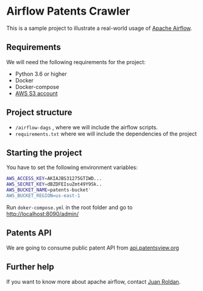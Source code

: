 # Airflow Patents Crawler

This is a sample project to illustrate a real-world usage of [Apache Airflow](https://airflow.apache.org/).

## Requirements

We will need the following requirements for the project:

- Python 3.6 or higher
- Docker
- Docker-compose
- [AWS S3 account](https://supsystic.com/documentation/id-secret-access-key-amazon-s3/) 

## Project structure

- `/airflow-dags` , where we will include the airflow scripts.
- `requirements.txt` where we will include the dependencies of the project

## Starting the project

You have to set the following environment variables:
``` bash
AWS_ACCESS_KEY=AKIAJBS31275GTIWD...
AWS_SECRET_KEY=dBZDFEIsuZmt49Y9Sk..
AWS_BUCKET_NAME=patents-bucket'
AWS_BUCKET_REGION=us-east-1
```


Run `doker-compose.yml` in the root folder and go to [http://localhost:8090/admin/](http://localhost:8090/admin)

## Patents API

We are going to consume public patent API from [api.patentsview.org](https://api.patentsview.org/doc.html)

## Further help

If you want to know more about apache airflow, contact [Juan Roldan](https://juanbroldan.com/contact/).